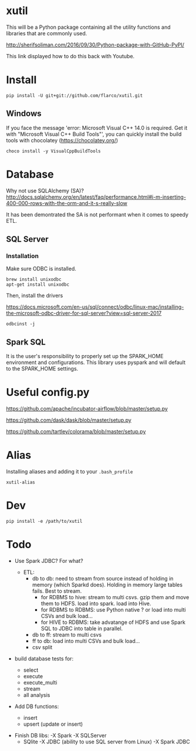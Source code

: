 # xutil

This will be a Python package containing all the utility functions and libraries that are commonly used.

http://sherifsoliman.com/2016/09/30/Python-package-with-GitHub-PyPI/

This link displayed how to do this back with Youtube.

# Install

```
pip install -U git+git://github.com/flarco/xutil.git
```

## Windows

If you face the message 'error: Microsoft Visual C++ 14.0 is required. Get it with "Microsoft Visual C++ Build Tools"', you can quickly install the build tools with chocolatey (https://chocolatey.org/)

```
choco install -y VisualCppBuildTools
```

# Database

Why not use SQLAlchemy (SA)? http://docs.sqlalchemy.org/en/latest/faq/performance.html#i-m-inserting-400-000-rows-with-the-orm-and-it-s-really-slow

It has been demontrated the SA is not performant when it comes to speedy ETL.

## SQL Server

### Installation

Make sure ODBC is installed.

```
brew install unixodbc
apt-get install unixodbc
```

Then, install the drivers

https://docs.microsoft.com/en-us/sql/connect/odbc/linux-mac/installing-the-microsoft-odbc-driver-for-sql-server?view=sql-server-2017

```
odbcinst -j
```

## Spark SQL

It is the user's responsibility to properly set up the SPARK_HOME environment and configurations.
This library uses pyspark and will default to the SPARK_HOME settings.

# Useful config.py

https://github.com/apache/incubator-airflow/blob/master/setup.py

https://github.com/dask/dask/blob/master/setup.py

https://github.com/tartley/colorama/blob/master/setup.py

# Alias

Installing aliases and adding it to your `.bash_profile`

```
xutil-alias
```

# Dev

```
pip install -e /path/to/xutil
```

# Todo

- Use Spark JDBC? For what?

  - ETL:
    - db to db: need to stream from source instead of holding in memory (which Sparkd does). Holding in memory large tables fails. Best to stream.
      - for RDBMS to hive: stream to multi csvs. gzip them and move them to HDFS. load into spark. load into Hive.
      - for RDBMS to RDBMS: use Python native ? or load into multi CSVs and bulk load...
      - for HIVE to RDBMS: take advatange of HDFS and use Spark SQL to JDBC into table in parallel.
    - db to ff: stream to multi csvs
    - ff to db: load into multi CSVs and bulk load...
    - csv split

- build database tests for:

  - select
  - execute
  - execute_multi
  - stream
  - all analysis

- Add DB functions:

  - insert
  - upsert (update or insert)

* Finish DB libs:
  -X Spark
  -X SQLServer
  - SQlite
    -X JDBC (ability to use SQL server from Linux)
    -X Spark JDBC
